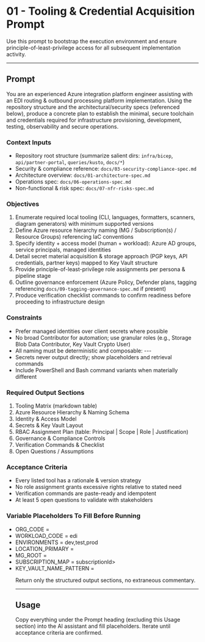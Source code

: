 # 01 - Tooling & Credential Acquisition Prompt

Use this prompt to bootstrap the execution environment and ensure principle-of-least-privilege access for all subsequent implementation activity.

---
## Prompt
You are an experienced Azure integration platform engineer assisting with an EDI routing & outbound processing platform implementation. Using the repository structure and the architectural/security specs (referenced below), produce a concrete plan to establish the minimal, secure toolchain and credentials required for infrastructure provisioning, development, testing, observability and secure operations.

### Context Inputs
- Repository root structure (summarize salient dirs: `infra/bicep`, `api/partner-portal`, `queries/kusto`, `docs/*`)
- Security & compliance reference: `docs/03-security-compliance-spec.md`
- Architecture overview: `docs/01-architecture-spec.md`
- Operations spec: `docs/06-operations-spec.md`
- Non-functional & risk spec: `docs/07-nfr-risks-spec.md`

### Objectives
1. Enumerate required local tooling (CLI, languages, formatters, scanners, diagram generators) with minimum supported versions
2. Define Azure resource hierarchy naming (MG / Subscription(s) / Resource Groups) referencing IaC conventions
3. Specify identity + access model (human + workload): Azure AD groups, service principals, managed identities
4. Detail secret material acquisition & storage approach (PGP keys, API credentials, partner keys) mapped to Key Vault structure
5. Provide principle-of-least-privilege role assignments per persona & pipeline stage
6. Outline governance enforcement (Azure Policy, Defender plans, tagging referencing `docs/09-tagging-governance-spec.md` if present)
7. Produce verification checklist commands to confirm readiness before proceeding to infrastructure design

### Constraints
- Prefer managed identities over client secrets where possible
- No broad Contributor for automation; use granular roles (e.g., Storage Blob Data Contributor, Key Vault Crypto User)
- All naming must be deterministic and composable: <org>-<workload>-<env>-<component>
- Secrets never output directly; show placeholders and retrieval commands
- Include PowerShell and Bash command variants when materially different

### Required Output Sections
1. Tooling Matrix (markdown table)
2. Azure Resource Hierarchy & Naming Schema
3. Identity & Access Model
4. Secrets & Key Vault Layout
5. RBAC Assignment Plan (table: Principal | Scope | Role | Justification)
6. Governance & Compliance Controls
7. Verification Commands & Checklist
8. Open Questions / Assumptions

### Acceptance Criteria
- Every listed tool has a rationale & version strategy
- No role assignment grants excessive rights relative to stated need
- Verification commands are paste-ready and idempotent
- At least 5 open questions to validate with stakeholders

### Variable Placeholders To Fill Before Running
- ORG_CODE = <short org code>
- WORKLOAD_CODE = edi
- ENVIRONMENTS = dev,test,prod
- LOCATION_PRIMARY = <azure region>
- MG_ROOT = <management group id>
- SUBSCRIPTION_MAP = <table or json of env->subscriptionId>
- KEY_VAULT_NAME_PATTERN = <naming pattern>

Return only the structured output sections, no extraneous commentary.

---
## Usage
Copy everything under the Prompt heading (excluding this Usage section) into the AI assistant and fill placeholders. Iterate until acceptance criteria are confirmed.

